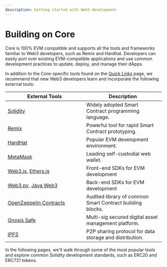 ```yaml
---
description: Getting started with Web3 development
---
```


# Building on Core

Core is 100% EVM compatible and supports all the tools and frameworks familiar to Web3 developers, such as Remix and Hardhat. Developers can easily port over existing EVM-compatible applications and use common development practices to update, deploy, and manage their dApps.

In addition to the Core-specific tools found on the [Quick Links](https://docs.coredao.org/developer/introduction/quick-links) page, we recommend that new Web3 developers learn and incorporate the following external tools:

<table><thead><tr><th width="237">External Tools</th><th>Description</th></tr></thead><tbody><tr><td><a href="https://docs.soliditylang.org/en/v0.8.21/">Solidity</a></td><td>Widely adopted Smart Contract programming language.</td></tr><tr><td><a href="https://remix.ethereum.org/">Remix</a></td><td>Powerful tool for rapid Smart Contract prototyping. </td></tr><tr><td><a href="https://hardhat.org/">HardHat</a></td><td>Popular EVM development environment.</td></tr><tr><td><a href="https://metamask.io/">MetaMask</a></td><td>Leading self-custodial web wallet.</td></tr><tr><td><a href="https://github.com/ChainSafe/web3.js">Web3.js</a>, <a href="https://github.com/ethers-io/ethers.js/">Ethers.js</a></td><td>Front-end SDKs for EVM development</td></tr><tr><td><a href="https://github.com/ethereum/web3.py">Web3.py</a>, <a href="https://github.com/web3j/web3j">Java Web3</a></td><td>Back-end SDKs for EVM development</td></tr><tr><td><a href="https://docs.openzeppelin.com/contracts/4.x/">OpenZeppelin Contracts</a></td><td>Audited library of common Smart Contract building blocks.</td></tr><tr><td><a href="https://gnosis-safe.io/">Gnosis Safe</a></td><td>Multi-sig secured digital asset management platform.</td></tr><tr><td><a href="https://ipfs.io/">IPFS</a></td><td>P2P sharing protocol for data storage and distribution.</td></tr></tbody></table>

In the following pages, we'll walk through some of the most popular tools and explore common Solidity development standards, such as ERC20 and ERC721 tokens.
